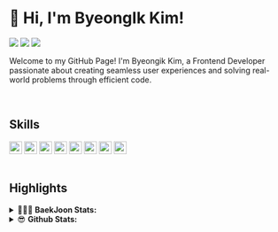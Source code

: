 # 👋 Hi, I'm ByeongIk Kim!

<a href="https://bbyiktion.notion.site/resume?pvs=4" target="_blank"><img src="https://img.shields.io/badge/Resume-000000?style=flat-square&logo=Notion&logoColor=FFFFFF"/></a>
<a href="mailto:ikbyeong.kim@gmail.com/" target="_blank"><img src="https://img.shields.io/badge/ikbyeong.kim@gmail.com-EA4335?style=flat-square&logo=Gmail&logoColor=FFFFFF"/></a>
<a href="https://bbyiktion.notion.site/resume?pvs=4" target="_blank"><img src="https://img.shields.io/badge/GitHub Pages-111111?style=flat-square&logo=githubpages&logoColor=FFFFFF"/></a>

Welcome to my GitHub Page! I'm Byeongik Kim, a Frontend Developer passionate about creating seamless user experiences and solving real-world problems through efficient code.

<br/>

## Skills

<div>
<img src="https://img.shields.io/badge/JavaScript-323330?style=for-the-badge&logo=javascript&logoColor=F7DF1E" height="23">
<img src="https://img.shields.io/badge/TypeScript-007ACC?style=for-the-badge&logo=typescript&logoColor=white" height="23">
<img src="https://img.shields.io/badge/React-20232A?style=for-the-badge&logo=react&logoColor=61DAFB" height="23">
  <img src="https://img.shields.io/badge/Next.js-20232A?style=for-the-badge&logo=next.js&logoColor=ffffff" height="23">
<img src="https://img.shields.io/badge/html5-E34F26?style=for-the-badge&logo=html5&logoColor=white" height="23">
<img src="https://img.shields.io/badge/Sass-CC6699?style=for-the-badge&logo=Sass&logoColor=white" height="23">
<img src="https://img.shields.io/badge/styled_components-DB7093?style=for-the-badge&logo=styled-components&logoColor=white" height="23">
<img src="https://img.shields.io/badge/tailwindcss-1daabb?style=for-the-badge&logo=tailwind-css&logoColor=white" height="23">
</div>

<br/>

## Highlights

<details>
<summary>🧑🏻‍💻 <b>BaekJoon Stats: </b></summary>
  <br>
<p align="center">
  <img src="https://mazassumnida.wtf/api/v2/generate_badge?boj=kby00517"/>
</p>
</details>

<!--
<details>
<summary>&#128293; <b>Github Streaks: </b></summary>
  <br>
<p align = "center">
  <img height="200em" src="https://github-readme-streak-stats.herokuapp.com/?user=bbyik-k&hide_border=true&theme=react" />
</p>
</details>
-->

<details>
<summary>😎 <b>Github Stats: </b></summary>
<br>
<p align = "center">
  <!-- <img src="https://github-readme-stats.vercel.app/api?username=bbyik-k&&show_icons=true&theme=react&line_height=27"/> -->
  <img src="https://github-readme-stats.vercel.app/api/top-langs/?username=bbyik-k&theme=react&langs_count=3">
</p>
</details>
